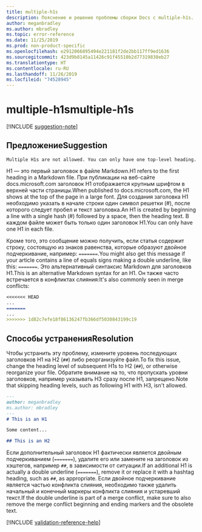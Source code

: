 ```yaml
---
title: multiple-h1s
description: Пояснение и решение проблемы сборки Docs с multiple-h1s.
author: meganbradley
ms.author: mbradley
ms.topic: error-reference
ms.date: 11/25/2019
ms.prod: non-product-specific
ms.openlocfilehash: e2912066895494e221181f2de2bb117ff9ed1636
ms.sourcegitcommit: 423d9b8145a11426c91f45510b2d77319838eb27
ms.translationtype: HT
ms.contentlocale: ru-RU
ms.lasthandoff: 11/26/2019
ms.locfileid: "74528945"
---
```

# <a name="multiple-h1s"></a><span data-ttu-id="5c3fa-103">multiple-h1s</span><span class="sxs-lookup"><span data-stu-id="5c3fa-103">multiple-h1s</span></span>

[!INCLUDE [suggestion-note](includes/suggestion-note.md)]

## <a name="suggestion"></a><span data-ttu-id="5c3fa-104">Предложение</span><span class="sxs-lookup"><span data-stu-id="5c3fa-104">Suggestion</span></span>

`Multiple H1s are not allowed. You can only have one top-level heading.`

<span data-ttu-id="5c3fa-105">H1 — это первый заголовок в файле Markdown.</span><span class="sxs-lookup"><span data-stu-id="5c3fa-105">H1 refers to the first heading in a Markdown file.</span></span> <span data-ttu-id="5c3fa-106">При публикации на веб-сайте docs.microsoft.com заголовок H1 отображается крупным шрифтом в верхней части страницы.</span><span class="sxs-lookup"><span data-stu-id="5c3fa-106">When published to docs.microsoft.com, the H1 shows at the top of the page in a large font.</span></span> <span data-ttu-id="5c3fa-107">Для создания заголовка H1 необходимо указать в начале строки один символ решетки (#), после которого следует пробел и текст заголовка.</span><span class="sxs-lookup"><span data-stu-id="5c3fa-107">An H1 is created by beginning a line with a single hash (#) followed by a space, then the heading text.</span></span> <span data-ttu-id="5c3fa-108">В каждом файле может быть только один заголовок H1.</span><span class="sxs-lookup"><span data-stu-id="5c3fa-108">You can only have one H1 in each file.</span></span>

<span data-ttu-id="5c3fa-109">Кроме того, это сообщение можно получить, если статья содержит строку, состоящую из знаков равенства, которые образуют двойное подчеркивание, например: `=======`.</span><span class="sxs-lookup"><span data-stu-id="5c3fa-109">You might also get this message if your article contains a line of equals signs making a double underline, like this: `=======`.</span></span> <span data-ttu-id="5c3fa-110">Это альтернативный синтаксис Markdown для заголовков H1.</span><span class="sxs-lookup"><span data-stu-id="5c3fa-110">This is an alternative Markdown syntax for an H1.</span></span> <span data-ttu-id="5c3fa-111">Он также часто встречается в конфликтах слияния:</span><span class="sxs-lookup"><span data-stu-id="5c3fa-111">It's also commonly seen in merge conflicts:</span></span>

```markdown
<<<<<<< HEAD
...
=======
...
>>>>>>> 1d82c7efe18f86136247fb366df5030843199c19
```

## <a name="resolution"></a><span data-ttu-id="5c3fa-112">Способы устранения</span><span class="sxs-lookup"><span data-stu-id="5c3fa-112">Resolution</span></span>

<span data-ttu-id="5c3fa-113">Чтобы устранить эту проблему, измените уровень последующих заголовков H1 на H2 (`##`) либо реорганизуйте файл.</span><span class="sxs-lookup"><span data-stu-id="5c3fa-113">To fix this issue, change the heading level of subsequent H1s to H2 (`##`), or otherwise reorganize your file.</span></span> <span data-ttu-id="5c3fa-114">Обратите внимание на то, что пропускать уровни заголовков, например указывать H3 сразу после H1, запрещено.</span><span class="sxs-lookup"><span data-stu-id="5c3fa-114">Note that skipping heading levels, such as following H1 with H3, isn't allowed.</span></span>

```markdown
---
author: meganbradley
ms.author: mbradley
---
# This is an H1

Some content...

## This is an H2
```

<span data-ttu-id="5c3fa-115">Если дополнительный заголовок H1 фактически является двойным подчеркиванием (`=======`), удалите его или замените на заголовок из хэштегов, например `##`, в зависимости от ситуации.</span><span class="sxs-lookup"><span data-stu-id="5c3fa-115">If an additional H1 is actually a double underline (`=======`), remove it or replace it with a hashtag heading, such as `##`, as appropriate.</span></span> <span data-ttu-id="5c3fa-116">Если двойное подчеркивание является частью конфликта слияния, необходимо также удалить начальный и конечный маркеры конфликта слияния и устаревший текст.</span><span class="sxs-lookup"><span data-stu-id="5c3fa-116">If the double underline is part of a merge conflict, make sure to also remove the merge conflict beginning and ending markers and the obsolete text.</span></span>

<!--make sure to add this file to your includes folder and verify the path-->
[!INCLUDE [validation-reference-help](includes/validation-reference-help.md)]
